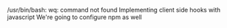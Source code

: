 /usr/bin/bash: wq: command not found
Implementing client side hooks with javascript
We're going to configure npm as well
